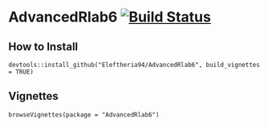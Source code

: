 # AdvancedRlab6 [![Build Status](https://travis-ci.com/github/Eleftheria94/AdvancedRlab6.svg?branch=master)](https://travis-ci.com/github/Eleftheria94/AdvancedRlab6)

## How to Install

`devtools::install_github("Eleftheria94/AdvancedRlab6", build_vignettes = TRUE)`

## Vignettes

`browseVignettes(package = "AdvancedRlab6")`